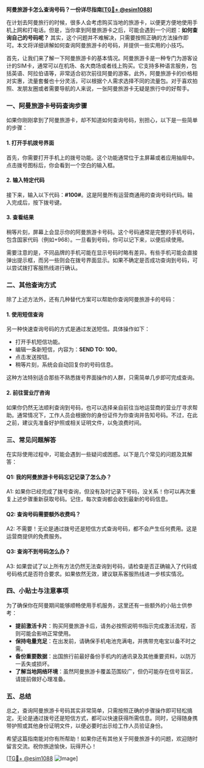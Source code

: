 **阿曼旅游卡怎么查询号码？一份详尽指南[[TG💪+ @esim1088](https://t.me/s/esim1088)]**

在计划去阿曼旅行的时候，很多人会考虑购买当地的旅游卡，以便更方便地使用手机上网和打电话。但是，当你拿到阿曼旅游卡之后，可能会遇到一个问题：**如何查询自己的号码呢？** 其实，这个问题并不难解决，只需要按照正确的方法操作即可。本文将详细讲解如何查询阿曼旅游卡的号码，并提供一些实用的小技巧。

首先，让我们来了解一下阿曼旅游卡的基本情况。阿曼旅游卡是一种专门为游客设计的SIM卡，通常可以在机场、各大商场或者线上购买。它支持多种语言服务，包括英语、阿拉伯语等，非常适合初次前往阿曼的游客。此外，阿曼旅游卡的价格相对实惠，流量套餐也十分灵活，可以根据个人需求选择不同的流量包。对于喜欢拍照、发朋友圈或者需要导航的人来说，一张阿曼旅游卡无疑是旅行中的好帮手。

### 一、阿曼旅游卡号码查询步骤

如果你刚刚拿到了阿曼旅游卡，却不知道如何查询号码，别担心，以下是一些简单的步骤：

#### 1. 打开手机拨号界面
首先，你需要打开手机上的拨号功能。这个功能通常位于主屏幕或者应用抽屉中。点击拨号图标后，你会看到一个空白的输入框。

#### 2. 输入特定代码
接下来，输入以下代码：**#100#**。这是阿曼所有运营商通用的查询号码代码。输入完成后，按下拨号键。

#### 3. 查看结果
稍等片刻，屏幕上会显示你的阿曼旅游卡号码。这个号码通常是完整的手机号码，包含国家代码（例如+968）。一旦看到号码，你可以记下来，以便后续使用。

需要注意的是，不同品牌的手机可能在显示号码时略有差异。有些手机可能会直接弹出提示框，而另一些则会在拨号界面显示。如果不确定是否成功查询到号码，可以尝试拨打客服热线进行确认。

### 二、其他查询方式

除了上述方法外，还有几种替代方案可以帮助你查询阿曼旅游卡的号码：

#### 1. 使用短信查询
另一种快速查询号码的方式是通过发送短信。具体操作如下：
- 打开手机短信功能。
- 编辑一条新短信，内容为：**SEND TO: 100**。
- 点击发送按钮。
- 稍等片刻，系统会自动回复你的号码信息。

这种方法特别适合那些不熟悉拨号界面操作的人群，只需简单几步即可完成查询。

#### 2. 前往营业厅咨询
如果你仍然无法顺利查询到号码，也可以选择亲自前往当地运营商的营业厅寻求帮助。通常情况下，工作人员会根据你的身份证件为你查询并告知号码。不过，在此之前，建议先准备好护照或相关证明文件，以免浪费时间。

### 三、常见问题解答

在实际使用过程中，可能会遇到一些疑问或困惑。以下是几个常见的问题及其解答：

#### Q1: 我的阿曼旅游卡号码忘记记录了怎么办？
A1: 如果你已经完成了拨号查询，但没有及时记录下号码，没关系！你可以再次重复上述步骤重新获取号码。记住，每次查询都会收到最新的号码信息。

#### Q2: 查询号码需要额外收费吗？
A2: 不需要！无论是通过拨号还是短信方式查询号码，都不会产生任何费用。这是运营商提供的免费服务。

#### Q3: 查询不到号码怎么办？
A3: 如果尝试了以上所有方法仍然无法查询到号码，请检查是否正确输入了代码或号码格式是否符合要求。如果依然无效，建议联系客服热线进一步核实情况。

### 四、小贴士与注意事项

为了确保你在阿曼期间能够顺畅使用手机服务，这里还有一些额外的小贴士供参考：

- **提前激活卡片**：购买阿曼旅游卡后，请务必按照说明书指示完成激活流程，否则可能会影响正常使用。
- **保持电量充足**：在出发前，请确保手机电池充满电，并携带充电宝以备不时之需。
- **备份重要数据**：出国旅行前最好备份手机内的通讯录及其他重要资料，以防万一丢失或损坏。
- **了解当地网络环境**：虽然阿曼旅游卡覆盖范围较广，但仍可能存在信号盲区，请提前做好心理准备。

### 五、总结

总之，查询阿曼旅游卡号码其实非常简单，只需按照正确的步骤操作即可轻松搞定。无论是通过拨号还是短信方式，都可以快速获得所需信息。同时，记得随身携带护照或其他身份证明文件，以便必要时出示给工作人员验证身份。

希望这篇指南能对你有所帮助！如果你还有其他关于阿曼旅游卡的问题，欢迎随时留言交流。祝你旅途愉快，玩得开心！

[[TG💪+ @esim1088](https://t.me/s/esim1088) ![Image](https://i.postimg.cc/4NQfJmqS/Snipaste-2025-05-13-00-14-12.png)]